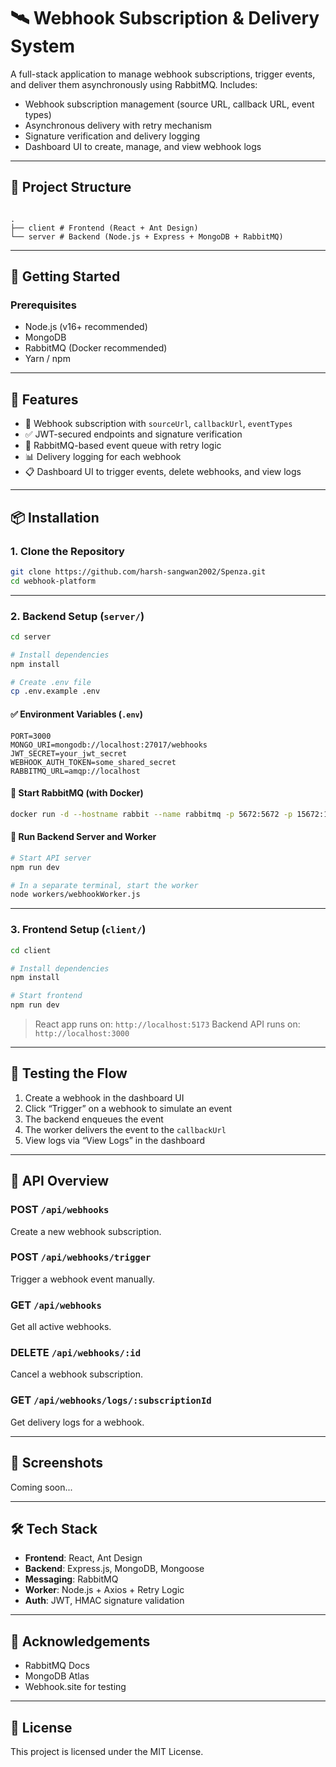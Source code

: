 # 🛰️ Webhook Subscription & Delivery System

A full-stack application to manage webhook subscriptions, trigger events, and deliver them asynchronously using RabbitMQ. Includes:

- Webhook subscription management (source URL, callback URL, event types)
- Asynchronous delivery with retry mechanism
- Signature verification and delivery logging
- Dashboard UI to create, manage, and view webhook logs

---

## 📁 Project Structure

```

.
├── client # Frontend (React + Ant Design)
└── server # Backend (Node.js + Express + MongoDB + RabbitMQ)

```

---

## 🚀 Getting Started

### Prerequisites

- Node.js (v16+ recommended)
- MongoDB
- RabbitMQ (Docker recommended)
- Yarn / npm

---

## 🧠 Features

- 🔐 Webhook subscription with `sourceUrl`, `callbackUrl`, `eventTypes`
- ✅ JWT-secured endpoints and signature verification
- 🐇 RabbitMQ-based event queue with retry logic
- 📊 Delivery logging for each webhook
- 📋 Dashboard UI to trigger events, delete webhooks, and view logs

---

## 📦 Installation

### 1. Clone the Repository

```bash
git clone https://github.com/harsh-sangwan2002/Spenza.git
cd webhook-platform
```

---

### 2. Backend Setup (`server/`)

```bash
cd server

# Install dependencies
npm install

# Create .env file
cp .env.example .env
```

#### ✅ Environment Variables (`.env`)

```env
PORT=3000
MONGO_URI=mongodb://localhost:27017/webhooks
JWT_SECRET=your_jwt_secret
WEBHOOK_AUTH_TOKEN=some_shared_secret
RABBITMQ_URL=amqp://localhost
```

#### 🐇 Start RabbitMQ (with Docker)

```bash
docker run -d --hostname rabbit --name rabbitmq -p 5672:5672 -p 15672:15672 rabbitmq:3-management
```

#### 🚀 Run Backend Server and Worker

```bash
# Start API server
npm run dev

# In a separate terminal, start the worker
node workers/webhookWorker.js
```

---

### 3. Frontend Setup (`client/`)

```bash
cd client

# Install dependencies
npm install

# Start frontend
npm run dev
```

> React app runs on: `http://localhost:5173`
> Backend API runs on: `http://localhost:3000`

---

## 🧪 Testing the Flow

1. Create a webhook in the dashboard UI
2. Click “Trigger” on a webhook to simulate an event
3. The backend enqueues the event
4. The worker delivers the event to the `callbackUrl`
5. View logs via “View Logs” in the dashboard

---

## 📂 API Overview

### POST `/api/webhooks`

Create a new webhook subscription.

### POST `/api/webhooks/trigger`

Trigger a webhook event manually.

### GET `/api/webhooks`

Get all active webhooks.

### DELETE `/api/webhooks/:id`

Cancel a webhook subscription.

### GET `/api/webhooks/logs/:subscriptionId`

Get delivery logs for a webhook.

---

## 📸 Screenshots

Coming soon...

---

## 🛠 Tech Stack

- **Frontend**: React, Ant Design
- **Backend**: Express.js, MongoDB, Mongoose
- **Messaging**: RabbitMQ
- **Worker**: Node.js + Axios + Retry Logic
- **Auth**: JWT, HMAC signature validation

---

## 🙌 Acknowledgements

- RabbitMQ Docs
- MongoDB Atlas
- Webhook.site for testing

---

## 📜 License

This project is licensed under the MIT License.
